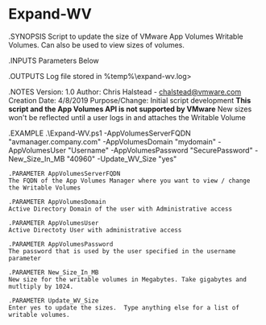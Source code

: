 # Expand-WV
.SYNOPSIS
  Script to update the size of VMware App Volumes Writable Volumes.  Can also be used to view sizes of volumes.
	
.INPUTS
  Parameters Below

.OUTPUTS
  Log file stored in %temp%\expand-wv.log>

.NOTES
  Version:        1.0
  Author:         Chris Halstead - chalstead@vmware.com
  Creation Date:  4/8/2019
  Purpose/Change: Initial script development
  **This script and the App Volumes API is not supported by VMware**
  New sizes won't be reflected until a user logs in and attaches the Writable Volume	

.EXAMPLE
 .\Expand-WV.ps1 
        -AppVolumesServerFQDN "avmanager.company.com"
        -AppVolumesDomain "mydomain" 
        -AppVolumesUser "Username" 
        -AppVolumesPassword "SecurePassword" 
        -New_Size_In_MB "40960" 
        -Update_WV_Size "yes" 

    .PARAMETER AppVolumesServerFQDN
    The FQDN of the App Volumes Manager where you want to view / change the Writable Volumes
    
    .PARAMETER AppVolumesDomain
    Active Directory Domain of the user with Administrative access
    
    .PARAMETER AppVolumesUser
    Active Directoty User with administrative access
    
    .PARAMETER AppVolumesPassword
    The password that is used by the user specified in the username parameter
    
    .PARAMETER New_Size_In_MB
    New size for the writable volumes in Megabytes. Take gigabytes and mutltiply by 1024.
    
    .PARAMETER Update_WV_Size
    Enter yes to update the sizes.  Type anything else for a list of writable volumes.